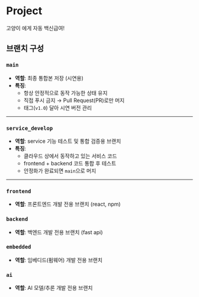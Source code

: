 # Project
고양이 에게 자동 백신급여!

## 브랜치 구성

### `main`
- **역할**: 최종 통합본 저장 (시연용)
- **특징**: 
  - 항상 안정적으로 동작 가능한 상태 유지
  - 직접 푸시 금지 → Pull Request(PR)로만 머지
  - 태그(`v1.0`) 달아 시연 버전 관리

---

### `service_develop`
- **역할**: service 기능 테스트 및 통합 검증용 브랜치
- **특징**:
  - 클라우드 상에서 동작하고 있는 서비스 코드
  - frontend + backend 코드 통합 후 테스트 
  - 안정화가 완료되면 `main`으로 머지

---

### `frontend`
- **역할**: 프론트엔드 개발 전용 브랜치 (react, npm)

### `backend`
- **역할**: 백엔드 개발 전용 브랜치 (fast api)

### `embedded`
- **역할**: 임베디드(펌웨어) 개발 전용 브랜치

### `ai`
- **역할**: AI 모델/추론 개발 전용 브랜치

